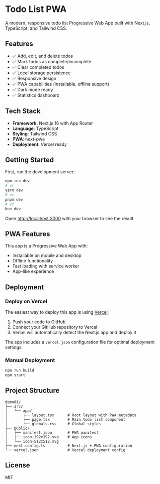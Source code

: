 # Todo List PWA

A modern, responsive todo list Progressive Web App built with Next.js, TypeScript, and Tailwind CSS.

## Features

- ✅ Add, edit, and delete todos
- ✅ Mark todos as complete/incomplete
- ✅ Clear completed todos
- ✅ Local storage persistence
- ✅ Responsive design
- ✅ PWA capabilities (installable, offline support)
- ✅ Dark mode ready
- ✅ Statistics dashboard

## Tech Stack

- **Framework**: Next.js 16 with App Router
- **Language**: TypeScript
- **Styling**: Tailwind CSS
- **PWA**: next-pwa
- **Deployment**: Vercel ready

## Getting Started

First, run the development server:

```bash
npm run dev
# or
yarn dev
# or
pnpm dev
# or
bun dev
```

Open [http://localhost:3000](http://localhost:3000) with your browser to see the result.

## PWA Features

This app is a Progressive Web App with:
- Installable on mobile and desktop
- Offline functionality
- Fast loading with service worker
- App-like experience

## Deployment

### Deploy on Vercel

The easiest way to deploy this app is using [Vercel](https://vercel.com):

1. Push your code to GitHub
2. Connect your GitHub repository to Vercel
3. Vercel will automatically detect the Next.js app and deploy it

The app includes a `vercel.json` configuration file for optimal deployment settings.

### Manual Deployment

```bash
npm run build
npm start
```

## Project Structure

```
demo01/
├── src/
│   └── app/
│       ├── layout.tsx      # Root layout with PWA metadata
│       ├── page.tsx        # Main todo list component
│       └── globals.css     # Global styles
├── public/
│   ├── manifest.json       # PWA manifest
│   ├── icon-192x192.svg    # App icons
│   └── icon-512x512.svg
├── next.config.ts          # Next.js + PWA configuration
└── vercel.json             # Vercel deployment config
```

## License

MIT
